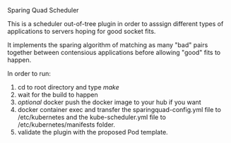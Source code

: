 Sparing Quad Scheduler

This is a scheduler out-of-tree plugin in order to  asssign different types of applications to servers hoping for good socket fits.

It implements the sparing algorithm of matching as many "bad" pairs together between contensious applications before allowing "good" fits to happen.

In order to run:

   1. cd to root directory and type *make*
   2. wait for the build to happen
   3. *optional* docker push the docker image to your hub if you want
   4. docker container exec and transfer the sparingquad-config.yml file to /etc/kubernetes and the kube-scheduler.yml file to /etc/kubernetes/manifests folder.
   5. validate the plugin with the proposed Pod template.
